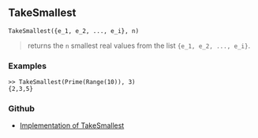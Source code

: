 ## TakeSmallest

```
TakeSmallest({e_1, e_2, ..., e_i}, n) 
```

> returns the `n` smallest real values from the list `{e_1, e_2, ..., e_i}`.

### Examples

```
>> TakeSmallest(Prime(Range(10)), 3) 
{2,3,5}
```

### Github

* [Implementation of TakeSmallest](https://github.com/axkr/symja_android_library/blob/master/symja_android_library/matheclipse-core/src/main/java/org/matheclipse/core/builtin/ListFunctions.java#L7678) 
